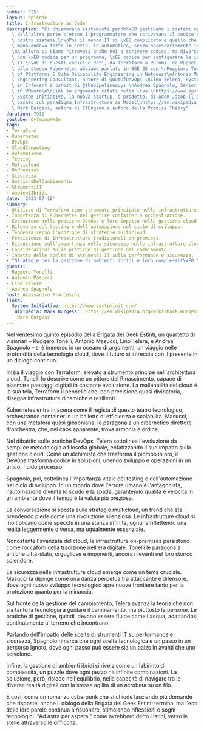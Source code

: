 ```yaml
---
number: '25'
layout: episode
title: Infrastructure as Code
description: "Ci chiamavano sistemisti perch\xE8 gestivamo i sistemi operativi, e\
  \ dall'altra parte c'erano i programmatore che scrivevano il codice che andava sui\
  \ nostri sistemi.\n\nPoi il mondo IT si \xE8 complicato e quello che si faceva a\
  \ mano andava fatto in serie, in automatico, senza necessariamente intervento umano.\n\
  \nA allora ci siamo ritrovati anche noi a scrivere codice, ma diverso dal solito:\
  \ non \xE8 codice per un programma, \xE8 codice per configurare le infrastrutture\
  \ IT.\n\nE di questi codici e dati, da Terraform a Pulumi, da Puppet ad Ansible,\
  \ allo stesso Kubernetes abbiamo parlato in BGE 25 con:\nRuggiero Tonelli, Head\
  \ of Platforms & Site Reliability Engineering in Netquest\nAntonio Masucci, Software\
  \ Engineering Consultant, autore di @OutOfDevOps \nLino Telera, System Architect\
  \ in Infocert e cohost di @thepipelineguys \nAndrea Spagnolo, Senior Field Engineer\
  \ in VMware\n\nLink su argomenti citati nella live:\nhttps://www.systeminit.com/\
  \ System Initiative, la nuova startup, e prodotto, di Adam Jacob (l'autore di Chef),\
  \ basato sul paradigma Infrastructure as Model\nhttps://en.wikipedia.org/wiki/Mark_Burgess_(computer_scientist)\
  \ Mark Burgess, autore di CfEngine e autore della Promise Theory"
duration: 7912
youtube: dyfmUnmMX2o
tags:
- Terraform
- Kubernetes
- DevOps
- CloudComputing
- Automazione
- Testing
- Multicloud
- OnPremises
- Sicurezza
- GestioneDelCambiamento
- StrumentiIT
- AmbientIbridi
date: '2023-07-18'
summary:
- Utilizzo di Terraform come strumento principale nelle infrastrutture cloud.
- Importanza di Kubernetes nel gestire container e orchestrazione.
- Evoluzione delle pratiche DevOps e loro impatto nella gestione cloud.
- Rilevanza del testing e dell'automazione nel ciclo di sviluppo.
- Tendenza verso l'adozione di strategie multicloud.
- Persistenza di infrastrutture tradizionali on-premises.
- Discussione sull'importanza della sicurezza nelle infrastrutture cloud.
- Considerazioni sulle pratiche di gestione del cambiamento.
- Impatto delle scelte di strumenti IT sulla performance e sicurezza.
- "Strategie per la gestione di ambienti ibridi e loro complessit\xE0."
guests:
- Ruggero Tonelli
- Antonio Masucci
- Lino Telera
- Andrea Spagnolo
host: Alessandro Franceschi
links:
  System Initiative: https://www.systeminit.com/
  'Wikipedia: Mark Burgess': https://en.wikipedia.org/wiki/Mark_Burgess_(computer_scientist)
    Mark Burgess
---
```

Nel ventesimo quinto episodio della Brigata dei Geek Estinti, un quartetto di visionari – Ruggero Tonelli, Antonio Masucci, Lino Telera, e Andrea Spagnolo – si è immerso in un oceano di argomenti, un viaggio nelle profondità della tecnologia cloud, dove il futuro si intreccia con il presente in un dialogo continuo.

Inizia il viaggio con Terraform, elevato a strumento principe nell'architettura cloud. Tonelli lo descrive come un pittore del Rinascimento, capace di plasmare paesaggi digitali in costante evoluzione. La malleabilità del cloud è la sua tela, Terraform il pennello che, con precisione quasi divinatoria, disegna infrastrutture dinamiche e resilienti.

Kubernetes entra in scena come il regista di questo teatro tecnologico, orchestrando container in un balletto di efficienza e scalabilità. Masucci, con una metafora quasi gibsoniana, lo paragona a un cibernetico direttore d'orchestra, che, nel caos apparente, trova armonia e ordine.

Nel dibattito sulle pratiche DevOps, Telera sottolinea l'evoluzione da semplice metodologia a filosofia globale, enfatizzando il suo impatto sulla gestione cloud. Come un alchimista che trasforma il piombo in oro, il DevOps trasforma codice in soluzioni, unendo sviluppo e operazioni in un unico, fluido processo.

Spagnolo, poi, sottolinea l'importanza vitale del testing e dell'automazione nel ciclo di sviluppo. In un mondo dove l'errore umano è l'antagonista, l'automazione diventa lo scudo e la spada, garantendo qualità e velocità in un ambiente dove il tempo è la valuta più preziosa.

La conversazione si sposta sulle strategie multicloud, un trend che sta prendendo piede come una rivoluzione silenziosa. Le infrastrutture cloud si moltiplicano come specchi in una stanza infinita, ognuna riflettendo una realtà leggermente diversa, ma ugualmente essenziale.

Nonostante l'avanzata del cloud, le infrastrutture on-premises persistono come roccaforti della tradizione nell'era digitale. Tonelli le paragona a antiche città-stato, orgogliose e imponenti, ancora rilevanti nel loro storico splendore.

La sicurezza nelle infrastrutture cloud emerge come un tema cruciale. Masucci la dipinge come una danza perpetua tra attaccante e difensore, dove ogni nuovo sviluppo tecnologico apre nuove frontiere tanto per la protezione quanto per la minaccia.

Sul fronte della gestione del cambiamento, Telera avanza la teoria che non sia tanto la tecnologia a guidare il cambiamento, ma piuttosto le persone. Le pratiche di gestione, quindi, devono essere fluide come l'acqua, adattandosi continuamente al terreno che incontrano.

Parlando dell'impatto delle scelte di strumenti IT su performance e sicurezza, Spagnolo rimarca che ogni scelta tecnologica è un passo in un percorso ignoto, dove ogni passo può essere sia un balzo in avanti che uno scivolone.

Infine, la gestione di ambienti ibridi si rivela come un labirinto di complessità, un puzzle dove ogni pezzo ha infinite combinazioni. La soluzione, però, risiede nell'equilibrio, nella capacità di navigare tra le diverse realtà digitali con la stessa agilità di un acrobata su un filo.

E così, come un romanzo cyberpunk che si chiude lasciando più domande che risposte, anche il dialogo della Brigata dei Geek Estinti termina, ma l'eco delle loro parole continua a risuonare, stimolando riflessioni e sogni tecnologici. "Ad astra per aspera," come avrebbero detto i latini, verso le stelle attraverso le difficoltà.